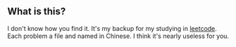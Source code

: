 ## What is this?
I don't know how you find it. It's my backup for my studying in [leetcode](https://leetcode-cn.com). Each problem a file and named in Chinese. I think it's nearly useless for you.
